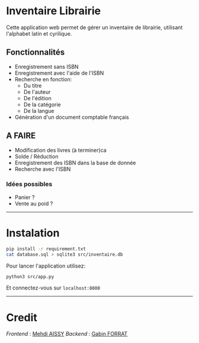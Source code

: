# Inventaire Librairie 
Cette application web permet de gérer un inventaire de librairie, utilisant l'alphabet latin et cyrilique. 

## Fonctionnalités
- Enregistrement sans ISBN
- Enregistrement avec l'aide de l'ISBN
- Recherche en fonction: 
	- Du titre
	- De l'auteur
	- De l'édition
	- De la catégorie
	- De la langue
- Génération d'un document comptable français

## A FAIRE
- Modification des livres (à terminer)ca
- Solde / Réduction
- Enregistrement des ISBN dans la base de donnée
- Recherche avec l'ISBN

### Idées possibles
- Panier ?
- Vente au poid ? 

---
# Instalation
```sh
pip install -r requirement.txt
cat database.sql > sqlite3 src/inventaire.db
```
Pour lancer l'application utilisez:
```sh
python3 src/app.py
```
Et connectez-vous sur `localhost:8000`


---
# Credit
*Frontend* 	: [Mehdi AISSY](https://github.com/m-aissi)
*Backend* 	: [Gabin FORRAT](https://github.com/gabinforrat) 